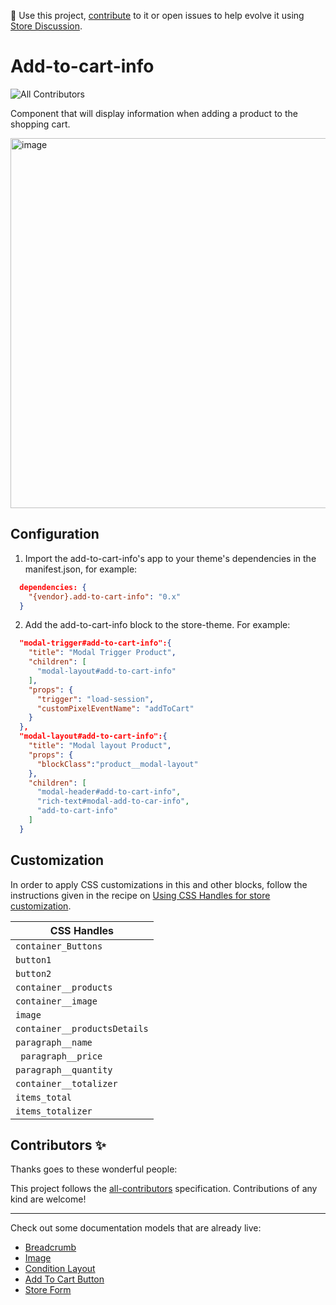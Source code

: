 📢 Use this project, [contribute](https://github.com/{OrganizationName}/{AppName}) to it or open issues to help evolve it using [Store Discussion](https://github.com/vtex-apps/store-discussion).

# Add-to-cart-info

<!-- DOCS-IGNORE:start -->
<!-- ALL-CONTRIBUTORS-BADGE:START - Do not remove or modify this section -->
![All Contributors](https://img.shields.io/badge/all_contributors-1-orange.svg?style=flat-square)
<!-- ALL-CONTRIBUTORS-BADGE:END -->
<!-- DOCS-IGNORE:end -->

Component that will display information when adding a product to the shopping cart.

<img width="592" alt="image" src="https://user-images.githubusercontent.com/66226368/219804702-9fda24fe-df44-400e-a90e-1c24ceced106.png">

## Configuration 

1. Import the add-to-cart-info's app to your theme's dependencies in the manifest.json, for example:
```json
  dependencies: {
    "{vendor}.add-to-cart-info": "0.x"
  }
 ```
 
 2. Add the add-to-cart-info block to the store-theme. For example:
```json
  "modal-trigger#add-to-cart-info":{
    "title": "Modal Trigger Product",
    "children": [
      "modal-layout#add-to-cart-info"
    ],
    "props": {
      "trigger": "load-session",
      "customPixelEventName": "addToCart"
    }
  },
  "modal-layout#add-to-cart-info":{
    "title": "Modal layout Product",
    "props": {
      "blockClass":"product__modal-layout"
    },
    "children": [
      "modal-header#add-to-cart-info",
      "rich-text#modal-add-to-car-info",
      "add-to-cart-info"
    ]
  }
   ```

## Customization

In order to apply CSS customizations in this and other blocks, follow the instructions given in the recipe on [Using CSS Handles for store customization](https://vtex.io/docs/recipes/style/using-css-handles-for-store-customization).

| CSS Handles  |
| ----------- | 
|`container_Buttons`|
|`button1`|
|`button2`|
| `container__products` | 
| `container__image` | 
| `image` | 
| `container__productsDetails` | 
|`paragraph__name `|
|` paragraph__price`|
|`paragraph__quantity `|
|`container__totalizer `|
|`items_total `|
|`items_totalizer `|

<!-- DOCS-IGNORE:start -->

## Contributors ✨

Thanks goes to these wonderful people:

<!-- ALL-CONTRIBUTORS-LIST:START - Do not remove or modify this section -->
<!-- prettier-ignore-start -->
<!-- markdownlint-disable -->
<!-- markdownlint-enable -->
<!-- prettier-ignore-end -->
<!-- ALL-CONTRIBUTORS-LIST:END -->

This project follows the [all-contributors](https://github.com/all-contributors/all-contributors) specification. Contributions of any kind are welcome!

<!-- DOCS-IGNORE:end -->

---- 

Check out some documentation models that are already live: 
- [Breadcrumb](https://github.com/vtex-apps/breadcrumb)
- [Image](https://vtex.io/docs/components/general/vtex.store-components/image)
- [Condition Layout](https://vtex.io/docs/components/all/vtex.condition-layout@1.1.6/)
- [Add To Cart Button](https://vtex.io/docs/components/content-blocks/vtex.add-to-cart-button@0.9.0/)
- [Store Form](https://vtex.io/docs/components/all/vtex.store-form@0.3.4/)
